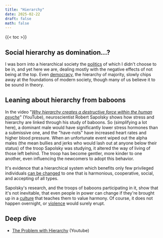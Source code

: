 ```yaml
---
title: "Hierarchy"
date: 2025-02-22
draft: false
math: false
---
```


{{< toc >}}

## Social hierarchy as domination...?

I was born into a hierarchical society the [politics](/politics) of
which I didn't choose to be in, and yet here we are, dealing mostly with
the negative effects of not being at the top. Even [democracy](/democracy), the
hierarchy of majority, slowly chips away at the foundations of modern
society, though many of us believe it to be sound in theory.

## Leaning about hierarchy from baboons

In the video "[*Why hierarchy creates a destructive force within the human psyche*](https://www.youtube.com/watch?v=A4UMyTnlaMY)" (YouTube),
neuroscientist Robert Sapolsky shows how stress and hierarchy are linked
through his study of baboons. So (simplifying a lot here), a dominant
male would have significantly lower stress hormones than a submissive
one, and the "have-nots" have increased heart rates and higher blood
pressure. When an unfortunate event wiped out the alpha males (the mean
bullies and jerks who would lash out at anyone below their status) of
the troop Sapolsky was studying, it altered the way of living of those
left behind. The troop has become gentler, more kinder to one another,
even influencing the newcomers to adopt this behavior.

It's evidence that a hierarchical system which benefits only few
privileged individuals [can be changed](/revolution) to one that is harmonious,
cooperative, social, and accepting of all types.

Sapolsky's research, and the troops of baboons participating in it, show
that it's not inevitable, that even people in power can change if
they're brought up in a [culture](/culture) that teaches them to value harmony.
Of course, it does not happen overnight, or [violence](/violence) would
surely erupt.

## Deep dive

- [The Problem with Hierarchy](https://www.youtube.com/watch?v=iqosSdnZnsU) (Youtube)
